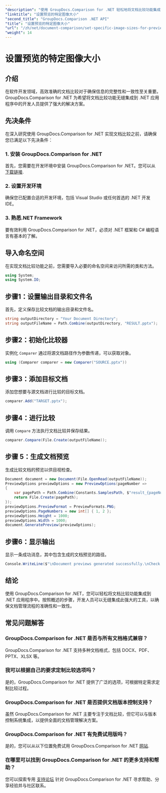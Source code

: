 ```yaml
---
"description": "使用 GroupDocs.Comparison for .NET 轻松地将文档比较功能集成到您的 .NET 应用程序中。"
"linktitle": "设置预览的特定图像大小"
"second_title": "GroupDocs.Comparison .NET API"
"title": "设置预览的特定图像大小"
"url": "/zh/net/document-comparison/set-specific-image-sizes-for-previews/"
"weight": 14
---
```


# 设置预览的特定图像大小

## 介绍
在软件开发领域，高效准确的文档比较对于确保信息的完整性和一致性至关重要。GroupDocs.Comparison for .NET 为希望将文档比较功能无缝集成到 .NET 应用程序中的开发人员提供了强大的解决方案。
## 先决条件
在深入研究使用 GroupDocs.Comparison for .NET 实现文档比较之前，请确保您已满足以下先决条件：
### 1. 安装 GroupDocs.Comparison for .NET
首先，您需要在开发环境中安装 GroupDocs.Comparison for .NET。您可以从 [下载链接](https://releases。groupdocs.com/comparison/net/).
### 2. 设置开发环境
确保您已配置合适的开发环境，包括 Visual Studio 或任何首选的 .NET 开发 IDE。
### 3. 熟悉.NET Framework
要有效利用 GroupDocs.Comparison for .NET，必须对 .NET 框架和 C# 编程语言有基本的了解。

## 导入命名空间
在实现文档比较功能之前，您需要导入必要的命名空间来访问所需的类和方法。
```csharp
using System;
using System.IO;
```
## 步骤1：设置输出目录和文件名
首先，定义保存比较文档的输出目录和文件名。
```csharp
string outputDirectory = "Your Document Directory";
string outputFileName = Path.Combine(outputDirectory, "RESULT.pptx");
```
## 步骤2：初始化比较器
实例化 `Comparer` 通过将源文档路径作为参数传递，可以获取对象。
```csharp
using (Comparer comparer = new Comparer("SOURCE.pptx"))
```
## 步骤3：添加目标文档
添加您想要与源文档进行比较的目标文档。
```csharp
comparer.Add("TARGET.pptx");
```
## 步骤4：进行比较
调用 `Compare` 方法执行文档比较并保存结果。
```csharp
comparer.Compare(File.Create(outputFileName));
```
## 步骤 5：生成文档预览
生成比较文档的预览以供目视检查。
```csharp
Document document = new Document(File.OpenRead(outputFileName));
PreviewOptions previewOptions = new PreviewOptions(pageNumber =>
{
    var pagePath = Path.Combine(Constants.SamplesPath, $"result_{pageNumber}.png");
    return File.Create(pagePath);
});
previewOptions.PreviewFormat = PreviewFormats.PNG;
previewOptions.PageNumbers = new int[] { 1, 2 };
previewOptions.Height = 1000;
previewOptions.Width = 1000;
document.GeneratePreview(previewOptions);
```
## 步骤6：显示输出
显示一条成功消息，其中包含生成的文档预览的路径。
```csharp
Console.WriteLine($"\nDocument previews generated successfully.\nCheck output in {outputDirectory}.");
```

## 结论
使用 GroupDocs.Comparison for .NET，您可以轻松将文档比较功能集成到 .NET 应用程序中。按照概述的步骤，开发人员可以无缝集成此强大的工具，以确保文档管理流程的准确性和一致性。
## 常见问题解答
### GroupDocs.Comparison for .NET 是否与所有文档格式兼容？
GroupDocs.Comparison for .NET 支持多种文档格式，包括 DOCX、PDF、PPTX、XLSX 等。
### 我可以根据自己的要求定制比较选项吗？
是的，GroupDocs.Comparison for .NET 提供了广泛的选项，可根据特定需求定制比较过程。
### GroupDocs.Comparison for .NET 是否提供文档版本控制支持？
虽然 GroupDocs.Comparison for .NET 主要专注于文档比较，但它可以与版本控制系统集成，以提供全面的文档管理解决方案。
### GroupDocs.Comparison for .NET 有免费试用版吗？
是的，您可以从以下位置免费试用 GroupDocs.Comparison for .NET [网站](https://releases。groupdocs.com/).
### 在哪里可以找到 GroupDocs.Comparison for .NET 的更多支持和帮助？
您可以探索专用 [支持论坛](https://forum.groupdocs.com/c/comparison/12) 针对 GroupDocs.Comparison for .NET 寻求帮助、分享经验并与社区联系。